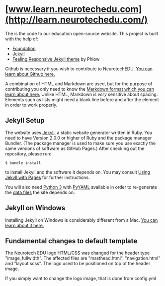 # [www.learn.neurotechedu.com](http://learn.neurotechedu.com/)

The is the code to our education open-source website.
This project is built with the help of:

 * [Foundation](http://foundation.zurb.com/)
 * [Jekyll](http://jekyllrb.com/)
 * [Feeling Responsive Jekyll theme](https://phlow.github.io/feeling-responsive/) by Phlow

Github is necessary if you wish to contribute to NeurotechEDU. [You can learn about Github here.](https://guides.github.com/activities/hello-world/)

A combination of HTML and Markdown are used, but for the purpose of contributing you only need to know the [Markdown format which you can learn about here.](https://github.com/adam-p/markdown-here/wiki/Markdown-Cheatsheet) Unlike HTML, Markdown is _very_ sensitive about spacing. Elements such as lists might need a blank line before and after the element in order to work properly.

## Jekyll Setup

The website uses [Jekyll](http://jekyllrb.com/), a static website generator written in Ruby.
You need to have Version 2.0.0 or higher of Ruby and the package manager Bundler.
(The package manager is used to make sure you use exactly the same versions of software as GitHub Pages.)
After checking out the repository, please run:

```
$ bundle install
```

to install Jekyll and the software it depends on.
You may consult [Using Jekyll with Pages](https://help.github.com/articles/using-jekyll-with-pages/) for further instructions.

You will also need [Python 3](http://python.org/) with
[PyYAML](https://pypi.python.org/pypi/PyYAML/) available in order to
re-generate the [data files](#details) the site depends on.

## Jekyll on Windows

Installing Jekyll on Windows is considerably different from a Mac. [You can learn about it here.](https://jekyllrb.com/docs/windows/)

## Fundamental changes to default template

The Neurotech EDU logo HTML/CSS was changed for the header type "image_fullwidth". The affected files are "masthead.html", "navigation.html" and "layout.scss". The logo used to be positioned on top of the header image.

If you simply want to change the logo image, that is done from config.yml
